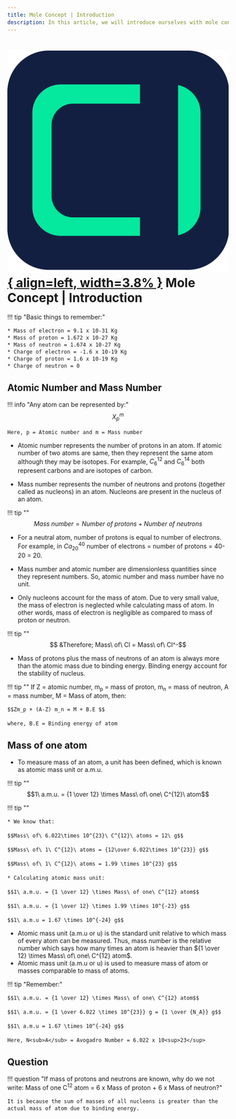 ```yaml
---
title: Mole Concept | Introduction
description: In this article, we will introduce ourselves with mole concept.
---
```


# [![ChemistryEdu Logo](../../images/favicon.svg){ align=left, width=3.8% }](../../index.md)  Mole Concept | Introduction

!!! tip "Basic things to remember:"

    * Mass of electron = 9.1 x 10-31 Kg
    * Mass of proton = 1.672 x 10-27 Kg
    * Mass of neutron = 1.674 x 10-27 Kg
    * Charge of electron = -1.6 x 10-19 Kg
    * Charge of proton = 1.6 x 10-19 Kg
    * Charge of neutron = 0


## Atomic Number and Mass Number

!!! info "Any atom can be represented by:"
    $$X_p^m$$

    Here, p = Atomic number and m = Mass number

* Atomic number represents the number of protons in an atom. If atomic number of two atoms are same, then they represent the same atom although they may be isotopes. For example, $C_6^{12}$ and $C_6^{14}$ both represent
carbons and are isotopes of carbon.

* Mass number represents the number of neutrons and protons (together called as nucleons) in an atom. Nucleons are present in the nucleus of an atom.

!!! tip ""
    $$Mass\ number = Number\ of\ protons + Number\ of\ neutrons$$

* For a neutral atom, number of protons is equal to number of electrons. For example, in $Ca_{20}^{40}$ number of electrons = number of protons = 40-20 = 20.

* Mass number and atomic number are dimensionless quantities since they represent numbers. So, atomic number and mass number have no unit.

* Only nucleons account for the mass of atom. Due to very small value, the mass of electron is neglected while calculating mass of atom. In other words, mass of electron is negligible as compared to mass of proton or neutron.

!!! tip ""
    $$ &Therefore; Mass\ of\ Cl = Mass\ of\ Cl^-$$

* Mass of protons plus the mass of neutrons of an atom is always more than the atomic mass due to binding energy. Binding energy account for the stability of nucleus.

!!! tip ""
    If Z = atomic number, m<sub>p</sub> = mass of proton, m<sub>n</sub> = mass of neutron, A = mass number, M = Mass of atom, then:

    $$Zm_p + (A-Z) m_n = M + B.E $$

    where, B.E = Binding energy of atom

## Mass of one atom

* To measure mass of an atom, a unit has been defined, which is known as atomic mass unit or a.m.u.

!!! tip ""
    $$1\ a.m.u. = {1 \over 12} \times Mass\ of\ one\ C^{12}\ atom$$

!!! tip ""

    * We know that:

    $$Mass\ of\ 6.022\times 10^{23}\ C^{12}\ atoms = 12\ g$$

    $$Mass\ of\ 1\ C^{12}\ atoms = {12\over 6.022\times 10^{23}} g$$

    $$Mass\ of\ 1\ C^{12}\ atoms = 1.99 \times 10^{23} g$$

    * Calculating atomic mass unit:

    $$1\ a.m.u. = {1 \over 12} \times Mass\ of one\ C^{12} atom$$

    $$1\ a.m.u. = {1 \over 12} \times 1.99 \times 10^{-23} g$$

    $$1\ a.m.u = 1.67 \times 10^{-24} g$$

* Atomic mass unit (a.m.u or u) is the standard unit relative to which mass of every atom can be measured.
Thus, mass number is the relative number which says how many times an atom is heavier than ${1 \over 12} \times Mass\ of\ one\ C^{12} atom$.
* Atomic mass unit (a.m.u or u) is used to measure mass of atom or masses comparable to mass of atoms.

!!! tip "Remember:"

    $$1\ a.m.u. = {1 \over 12} \times Mass\ of one\ C^{12} atom$$

    $$1\ a.m.u. = {1 \over 6.022 \times 10^{23}} g = {1 \over {N_A}} g$$

    $$1\ a.m.u = 1.67 \times 10^{-24} g$$

    Here, N<sub>A</sub> = Avogadro Number = 6.022 x 10<sup>23</sup>

## Question

!!! question "If mass of protons and neutrons are known, why do we not write: Mass of one C<sup>12</sup> atom = 6 x Mass of proton + 6 x Mass of neutron?"

    It is because the sum of masses of all nucleons is greater than the actual mass of atom due to binding energy.
